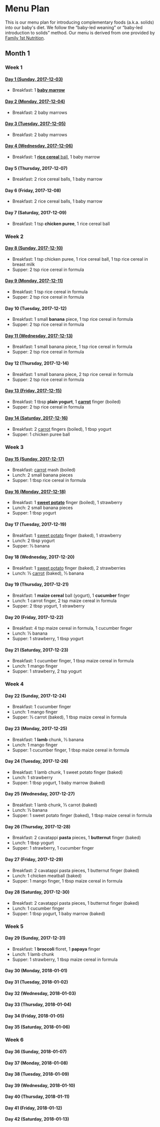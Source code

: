# Menu Plan

This is our menu plan for introducing complementary foods (a.k.a. solids) into
our baby's diet. We follow the “baby-led weaning” or “baby-led introduction to
solids” method. Our menu is derived from one provided by [Family 1st
Nutrition](https://family1stnutrition.com/).

## Month 1

### Week 1

#### [Day 1 (Sunday, 2017-12-03)](./day/001.md)

* Breakfast: 1 [**baby marrow**](./food/baby-marrow.md)

#### [Day 2 (Monday, 2017-12-04)](./day/002.md)

* Breakfast: 2 baby marrows

#### [Day 3 (Tuesday, 2017-12-05)](./day/003.md)

* Breakfast: 2 baby marrows

#### [Day 4 (Wednesday, 2017-12-06)](./day/004.md)

* Breakfast: 1 [**rice cereal** ball](./food/cereal-balls.md), 1 baby marrow

#### Day 5 (Thursday, 2017-12-07)

* Breakfast: 2 rice cereal balls, 1 baby marrow

#### Day 6 (Friday, 2017-12-08)

* Breakfast: 2 rice cereal balls, 1 baby marrow

#### Day 7 (Saturday, 2017-12-09)

* Breakfast: 1 tsp **chicken puree**, 1 rice cereal ball

### Week 2

#### [Day 8 (Sunday, 2017-12-10)](./day/008.md)

* Breakfast: 1 tsp chicken puree, 1 rice cereal ball, 1 tsp rice cereal in breast milk
* Supper: 2 tsp rice cereal in formula

#### [Day 9 (Monday, 2017-12-11)](./day/009.md)

* Breakfast: 1 tsp rice cereal in formula
* Supper: 2 tsp rice cereal in formula

#### Day 10 (Tuesday, 2017-12-12)

* Breakfast: 1 small **banana** piece, 1 tsp rice cereal in formula
* Supper: 2 tsp rice cereal in formula

#### [Day 11 (Wednesday, 2017-12-13)](./day/011.md)

* Breakfast: 1 small banana piece, 1 tsp rice cereal in formula
* Supper: 2 tsp rice cereal in formula

#### Day 12 (Thursday, 2017-12-14)

* Breakfast: 1 small banana piece, 2 tsp rice cereal in formula
* Supper: 2 tsp rice cereal in formula

#### [Day 13 (Friday, 2017-12-15)](./day/013.md)

* Breakfast: 1 tbsp **plain yogurt**, 1 [**carrot**](./food/carrots.md) finger (boiled)
* Supper: 2 tsp rice cereal in formula

#### [Day 14 (Saturday, 2017-12-16)](./day/014.md)

* Breakfast: 2 [carrot](./food/carrots.md) fingers (boiled), 1 tbsp yogurt
* Supper: 1 chicken puree ball

### Week 3

#### [Day 15 (Sunday, 2017-12-17)](./day/015.md)

* Breakfast: [carrot](./food/carrots.md) mash (boiled)
* Lunch: 2 small banana pieces
* Supper: 1 tbsp rice cereal in formula

#### [Day 16 (Monday, 2017-12-18)](./day/016.md)

* Breakfast: 1 [**sweet potato**](./food/sweet-potatoes.md) finger (boiled), 1 strawberry
* Lunch: 2 small banana pieces
* Supper: 1 tbsp yogurt

#### Day 17 (Tuesday, 2017-12-19)

* Breakfast: 1 [sweet potato](./food/sweet-potatoes.md) finger (baked), 1 strawberry
* Lunch: 2 tbsp yogurt
* Supper: ⅓ banana

#### Day 18 (Wednesday, 2017-12-20)

* Breakfast: 1 [sweet potato](./food/sweet-potatoes.md) finger (baked), 2 strawberries
* Lunch: ⅓ [carrot](./food/carrots.md) (baked), ⅓ banana

#### Day 19 (Thursday, 2017-12-21)

* Breakfast: 1 **maize cereal** ball (yogurt), 1 **cucumber** finger
* Lunch: 1 carrot finger, 2 tsp maize cereal in formula
* Supper: 2 tbsp yogurt, 1 strawberry

#### Day 20 (Friday, 2017-12-22)

* Breakfast: 4 tsp maize cereal in formula, 1 cucumber finger
* Lunch: ⅓ banana
* Supper: 1 strawberry, 1 tbsp yogurt

#### Day 21 (Saturday, 2017-12-23)

* Breakfast: 1 cucumber finger, 1 tbsp maize cereal in formula
* Lunch: 1 mango finger
* Supper: 1 strawberry, 2 tsp yogurt

### Week 4

#### Day 22 (Sunday, 2017-12-24)

* Breakfast: 1 cucumber finger
* Lunch: 1 mango finger
* Supper: ⅓ carrot (baked), 1 tbsp maize cereal in formula

#### Day 23 (Monday, 2017-12-25)

* Breakfast: 1 **lamb** chunk, ⅓ banana
* Lunch: 1 mango finger
* Supper: 1 cucumber finger, 1 tbsp maize cereal in formula

#### Day 24 (Tuesday, 2017-12-26)

* Breakfast: 1 lamb chunk, 1 sweet potato finger (baked)
* Lunch: 1 strawberry
* Supper: 1 tbsp yogurt, 1 baby marrow (baked)

#### Day 25 (Wednesday, 2017-12-27)

* Breakfast: 1 lamb chunk, ⅓ carrot (baked)
* Lunch: ⅓ banana
* Supper: 1 sweet potato finger (baked), 1 tbsp maize cereal in formula

#### Day 26 (Thursday, 2017-12-28)

* Breakfast: 2 cavatappi **pasta** pieces, 1 **butternut** finger (baked)
* Lunch: 1 tbsp yogurt
* Supper: 1 strawberry, 1 cucumber finger

#### Day 27 (Friday, 2017-12-29)

* Breakfast: 2 cavatappi pasta pieces, 1 butternut finger (baked)
* Lunch: 1 chicken meatball (baked)
* Supper: 1 mango finger, 1 tbsp maize cereal in formula

#### Day 28 (Saturday, 2017-12-30)

* Breakfast: 2 cavatappi pasta pieces, 1 butternut finger (baked)
* Lunch: 1 cucumber finger
* Supper: 1 tbsp yogurt, 1 baby marrow (baked)

### Week 5

#### Day 29 (Sunday, 2017-12-31)

* Breakfast: 1 **broccoli** floret, 1 **papaya** finger
* Lunch: 1 lamb chunk
* Supper: 1 strawberry, 1 tbsp maize cereal in formula

#### Day 30 (Monday, 2018-01-01)
#### Day 31 (Tuesday, 2018-01-02)
#### Day 32 (Wednesday, 2018-01-03)
#### Day 33 (Thursday, 2018-01-04)
#### Day 34 (Friday, 2018-01-05)
#### Day 35 (Saturday, 2018-01-06)

### Week 6
#### Day 36 (Sunday, 2018-01-07)
#### Day 37 (Monday, 2018-01-08)
#### Day 38 (Tuesday, 2018-01-09)
#### Day 39 (Wednesday, 2018-01-10)
#### Day 40 (Thursday, 2018-01-11)
#### Day 41 (Friday, 2018-01-12)
#### Day 42 (Saturday, 2018-01-13)
